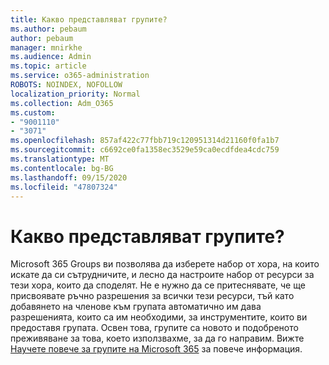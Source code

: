 ```yaml
---
title: Какво представляват групите?
ms.author: pebaum
author: pebaum
manager: mnirkhe
ms.audience: Admin
ms.topic: article
ms.service: o365-administration
ROBOTS: NOINDEX, NOFOLLOW
localization_priority: Normal
ms.collection: Adm_O365
ms.custom:
- "9001110"
- "3071"
ms.openlocfilehash: 857af422c77fbb719c120951314d21160f0fa1b7
ms.sourcegitcommit: c6692ce0fa1358ec3529e59ca0ecdfdea4cdc759
ms.translationtype: MT
ms.contentlocale: bg-BG
ms.lasthandoff: 09/15/2020
ms.locfileid: "47807324"
---
```

# <a name="what-are-groups"></a>Какво представляват групите?

Microsoft 365 Groups ви позволява да изберете набор от хора, на които искате да си сътрудничите, и лесно да настроите набор от ресурси за тези хора, които да споделят. Не е нужно да се притеснявате, че ще присвоявате ръчно разрешения за всички тези ресурси, тъй като добавянето на членове към групата автоматично им дава разрешенията, които са им необходими, за инструментите, които ви предоставя групата. Освен това, групите са новото и подобреното преживяване за това, което използвахме, за да го направим.  Вижте [Научете повече за групите на Microsoft 365](https://support.office.com/article/b565caa1-5c40-40ef-9915-60fdb2d97fa2) за повече информация. 